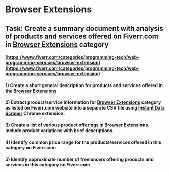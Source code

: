 # Browser Extensions
## Task: Create a summary document with analysis of products and services offered on Fiverr.com in [Browser Extensions](https://www.fiverr.com/categories/programming-tech/web-programming-services/browser-extension) category
#### [https://www.fiverr.com/categories/programming-tech/web-programming-services/browser-extension](https://www.fiverr.com/categories/programming-tech/web-programming-services/browser-extension)
#### 1) Create a short general description for products and services offered in the [Browser Extensions](https://www.fiverr.com/categories/programming-tech/web-programming-services/browser-extension)
#### 2) Extract product/service information for [Browser Extensions](https://www.fiverr.com/categories/programming-tech/web-programming-services/browser-extension) category as listed on Fiverr.com website into a separate CSV file using [Instant Data Scraper](https://chrome.google.com/webstore/detail/instant-data-scraper/ofaokhiedipichpaobibbnahnkdoiiah) Chrome extension.
#### 3) Create a list of various product offerings in [Browser Extensions](https://www.fiverr.com/categories/programming-tech/web-programming-services/browser-extension). Include product variations with brief descriptions.
#### 4) Identify common price range for the products/services offered in this category on Fiverr.com
#### 5) Identify approximate number of freelancers offering products and services in this category on Fiverr.com
